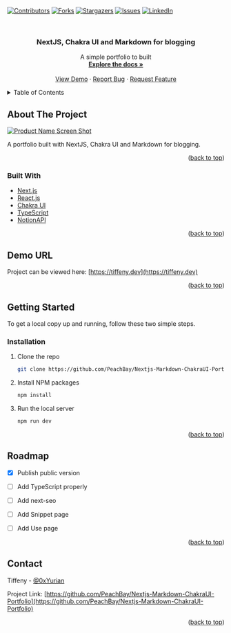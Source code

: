 <!--
*** Thanks for checking out the Best-README-Template. If you have a suggestion
*** that would make this better, please fork the repo and create a pull request
*** or simply open an issue with the tag "enhancement".
*** Don't forget to give the project a star!
*** Thanks again! Now go create something AMAZING! :D
-->



<!-- PROJECT SHIELDS -->
<!--
*** I'm using markdown "reference style" links for readability.
*** Reference links are enclosed in brackets [ ] instead of parentheses ( ).
*** See the bottom of this document for the declaration of the reference variables
*** for contributors-url, forks-url, etc. This is an optional, concise syntax you may use.
*** https://www.markdownguide.org/basic-syntax/#reference-style-links
-->
[![Contributors][contributors-shield]][contributors-url]
[![Forks][forks-shield]][forks-url]
[![Stargazers][stars-shield]][stars-url]
[![Issues][issues-shield]][issues-url]
[![LinkedIn][linkedin-shield]][linkedin-url]


<!-- PROJECT LOGO -->
<br />
<div align="center">

<h3 align="center">NextJS, Chakra UI and Markdown for blogging</h3>

  <p align="center">
    A simple portfolio to built
    <br />
    <a href="https://github.com/PeachBay/Nextjs-Markdown-ChakraUI-Portfolio"><strong>Explore the docs »</strong></a>
    <br />
    <br />
    <a href="https://tiffeny.dev">View Demo</a>
    ·
    <a href="https://github.com/PeachBay/Nextjs-Markdown-ChakraUI-Portfolio/issues">Report Bug</a>
    ·
    <a href="https://github.com/PeachBay/Nextjs-Markdown-ChakraUI-Portfolio/issues">Request Feature</a>
  </p>
</div>



<!-- TABLE OF CONTENTS -->
<details>
  <summary>Table of Contents</summary>
  <ol>
    <li>
      <a href="#about-the-project">About The Project</a>
      <ul>
        <li><a href="#built-with">Built With</a></li>
      </ul>
    </li>
    <li>
      <a href="#getting-started">Getting Started</a>
      <ul>
        <li><a href="#installation">Installation</a></li>
      </ul>
    </li>
    <li><a href="#roadmap">Roadmap</a></li>
    <li><a href="#contact">Contact</a></li>
  </ol>
</details>



<!-- ABOUT THE PROJECT -->
## About The Project

[![Product Name Screen Shot][product-screenshot]](https://github.com/PeachBay/Nextjs-Markdown-ChakraUI-Portfolio)

A portfolio built with NextJS, Chakra UI and Markdown for blogging.

<p align="right">(<a href="#top">back to top</a>)</p>



### Built With

* [Next.js](https://nextjs.org/)
* [React.js](https://reactjs.org/)
* [Chakra UI](https://chakra-ui.com/)
* [TypeScript](https://www.typescriptlang.org/)
* [NotionAPI](https://developers.notion.com/)

<p align="right">(<a href="#top">back to top</a>)</p>

<!-- DEMO -->
## Demo URL

Project can be viewed here: [https://tiffeny.dev](https://tiffeny.dev)

<p align="right">(<a href="#top">back to top</a>)</p>

<!-- GETTING STARTED -->
## Getting Started

To get a local copy up and running, follow these two simple  steps.

### Installation

1. Clone the repo
   ```sh
   git clone https://github.com/PeachBay/Nextjs-Markdown-ChakraUI-Portfolio
   ```
2. Install NPM packages
   ```sh
   npm install
   ```
3. Run the local server
   ```sh
   npm run dev
   ```

<p align="right">(<a href="#top">back to top</a>)</p>



<!-- ROADMAP -->
## Roadmap

- [x] Publish public version
- [ ] Add TypeScript properly
- [ ] Add next-seo
- [ ] Add Snippet page
- [ ] Add Use page


<p align="right">(<a href="#top">back to top</a>)</p>


<!-- CONTACT -->
## Contact

Tiffeny - [@0xYurian](https://twitter.com/0xYurian)

Project Link: [https://github.com/PeachBay/Nextjs-Markdown-ChakraUI-Portfolio](https://github.com/PeachBay/Nextjs-Markdown-ChakraUI-Portfolio)

<p align="right">(<a href="#top">back to top</a>)</p>



<!-- MARKDOWN LINKS & IMAGES -->
<!-- https://www.markdownguide.org/basic-syntax/#reference-style-links -->
[contributors-shield]: https://img.shields.io/github/contributors/PeachBay/Nextjs-Markdown-ChakraUI-Portfolio.svg?style=for-the-badge
[contributors-url]: https://github.com/PeachBay/Nextjs-Markdown-ChakraUI-Portfolio/graphs/contributors
[forks-shield]: https://img.shields.io/github/forks/PeachBay/Nextjs-Markdown-ChakraUI-Portfolio.svg?style=for-the-badge
[forks-url]: https://github.com/PeachBay/Nextjs-Markdown-ChakraUI-Portfolio/network/members
[stars-shield]: https://img.shields.io/github/stars/PeachBay/Nextjs-Markdown-ChakraUI-Portfolio.svg?style=for-the-badge
[stars-url]: https://github.com/PeachBay/Nextjs-Markdown-ChakraUI-Portfolio/stargazers
[issues-shield]: https://img.shields.io/github/issues/PeachBay/Nextjs-Markdown-ChakraUI-Portfolio.svg?style=for-the-badge
[issues-url]: https://github.com/PeachBay/Nextjs-Markdown-ChakraUI-Portfolio/issues
[linkedin-shield]: https://img.shields.io/badge/-LinkedIn-black.svg?style=for-the-badge&logo=linkedin&colorB=555
[linkedin-url]: https://linkedin.com/in/tiffenyk
[product-screenshot]: images/screenshot.png